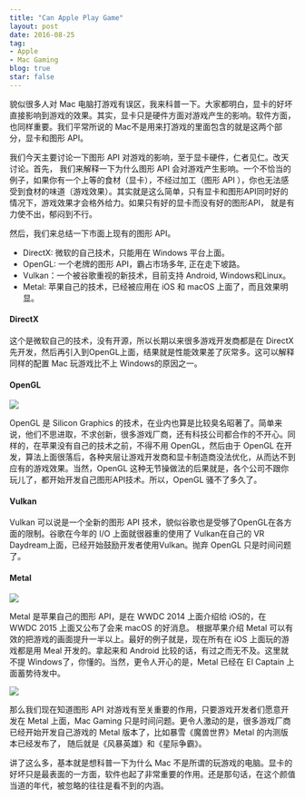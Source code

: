 ```yaml
---
title: "Can Apple Play Game"
layout: post
date: 2016-08-25
tag:
- Apple
- Mac Gaming
blog: true
star: false
---
```


貌似很多人对 Mac 电脑打游戏有误区，我来科普一下。大家都明白，显卡的好坏直接影响到游戏的效果。其实，显卡只是硬件方面对游戏产生的影响。软件方面，也同样重要。我们平常所说的 Mac不是用来打游戏的里面包含的就是这两个部分，显卡和图形 API。

我们今天主要讨论一下图形 API 对游戏的影响，至于显卡硬件，仁者见仁。改天讨论。首先， 我们来解释一下为什么图形 API 会对游戏产生影响。一个不恰当的例子，如果你有一个上等的食材（显卡），不经过加工（图形 API ），你也无法感受到食材的味道（游戏效果）。其实就是这么简单，只有显卡和图形API同时好的情况下，游戏效果才会格外给力。如果只有好的显卡而没有好的图形API， 就是有力使不出，郁闷到不行。

然后，我们来总结一下市面上现有的图形 API。

* DirectX: 微软的自己技术，只能用在 Windows 平台上面。
* OpenGL: 一个老牌的图形 API，霸占市场多年, 正在走下坡路。
* Vulkan：一个被谷歌重视的新技术，目前支持 Android, Windows和Linux。
* Metal: 苹果自己的技术，已经被应用在 iOS 和 macOS 上面了，而且效果明显。

#### DirectX

这个是微软自己的技术，没有开源，所以长期以来很多游戏开发商都是在 DirectX先开发，然后再引入到OpenGL上面，结果就是性能效果差了灰常多。这可以解释同样的配置 Mac 玩游戏比不上 Windows的原因之一。

#### OpenGL

<img src="{{site.url}}/assets/images/opengl1.jpg" />

OpenGL 是 Silicon Graphics 的技术，在业内也算是比较臭名昭著了。简单来说，他们不思进取，不求创新，很多游戏厂商，还有科技公司都合作的不开心。同样的，在苹果没有自己的技术之前，不得不用 OpenGL，然后由于 OpenGL 在开发，算法上面很落后，各种夹层让游戏开发商和显卡制造商没法优化，从而达不到应有的游戏效果。当然，OpenGL 这种无节操做法的后果就是，各个公司不跟你玩儿了，都开始开发自己图形API技术。所以，OpenGL 骚不了多久了。

#### Vulkan

Vulkan 可以说是一个全新的图形 API 技术，貌似谷歌也是受够了OpenGL在各方面的限制。谷歌在今年的 I/O 上面就很器重的使用了 Vulkan在自己的 VR Daydream上面，已经开始鼓励开发者使用Vulkan。抛弃 OpenGL 只是时间问题了。

#### Metal

<img src="{{site.url}}/assets/images/metal.jpg" />

Metal 是苹果自己的图形 API，是在 WWDC 2014 上面介绍给 iOS的，在 WWDC 2015 上面又公布了会来 macOS 的好消息。 根据苹果介绍 Metal 可以有效的把游戏的画面提升一半以上。最好的例子就是，现在所有在 iOS 上面玩的游戏都是用 Meal 开发的。拿起来和 Android 比较的话，有过之而无不及。这里就不提 Windows了，你懂的。当然，更令人开心的是，Metal 已经在 El Captain 上面蓄势待发中。

<img src="{{site.url}}/assets/images/game-makers.jpg" />

那么我们现在知道图形 API 对游戏有至关重要的作用，只要游戏开发者们愿意开发在 Metal 上面，Mac Gaming 只是时间问题。更令人激动的是，很多游戏厂商已经开始开发自己游戏的 Metal 版本了，比如暴雪《魔兽世界》Metal 的内测版本已经发布了， 随后就是《风暴英雄》和《星际争霸》。

讲了这么多，基本就是想科普一下为什么 Mac 不是所谓的玩游戏的电脑。显卡的好坏只是最表面的一方面，软件也起了非常重要的作用。还是那句话，在这个颜值当道的年代，被忽略的往往是看不到的内涵。
